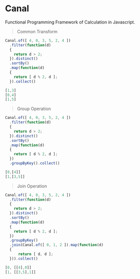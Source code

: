 # Canal
Functional Programming Framework of Calculation in Javascript.

> Common Transform
```js
Canal.of([ 4, 0, 3, 5, 2, 4 ])
  .filter(function(d)
  {
    return d > 2;
  }).distinct()
  .sortBy()
  .map(function(d)
  {
    return [ d % 2, d ];
  }).collect()
```
```js
[1,3]
[0,4]
[1,5]
```

> Group Operation
```js
Canal.of([ 4, 0, 3, 5, 2, 4 ])
  .filter(function(d)
  {
    return d > 2;
  }).distinct()
  .sortBy()
  .map(function(d)
  {
    return [ d % 2, d ];
  })
  .groupByKey().collect()
```
```js
[0,[4]]
[1,[3,5]]
```

> Join Operation
```js
Canal.of([ 4, 0, 3, 5, 2, 4 ])
  .filter(function(d)
  {
    return d > 2;
  }).distinct()
  .sortBy()
  .map(function(d)
  {
    return [ d % 2, d ];
  })
  .groupByKey()
  .join(Canal.of([ 0, 1, 2 ]).map(function(d)
  {
	  return [ d, d ];
  })).collect()
```
```js
[0, [[4],0]]
[1, [[3,5],1]]
```
